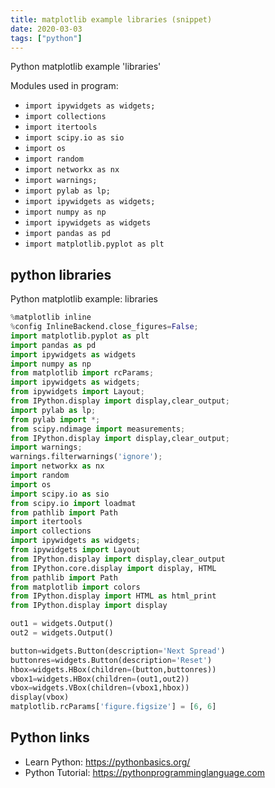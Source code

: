 ```yaml
---
title: matplotlib example libraries (snippet)
date: 2020-03-03
tags: ["python"]
---
```

Python matplotlib example 'libraries'


Modules used in program: 
* `import ipywidgets as widgets;`
* `import collections`
* `import itertools`
* `import scipy.io as sio`
* `import os`
* `import random`
* `import networkx as nx`
* `import warnings;`
* `import pylab as lp;`
* `import ipywidgets as widgets;`
* `import numpy as np`
* `import ipywidgets as widgets`
* `import pandas as pd`
* `import matplotlib.pyplot as plt`

## python libraries

Python matplotlib example: libraries

```python
%matplotlib inline
%config InlineBackend.close_figures=False;
import matplotlib.pyplot as plt
import pandas as pd
import ipywidgets as widgets
import numpy as np
from matplotlib import rcParams;
import ipywidgets as widgets;
from ipywidgets import Layout;
from IPython.display import display,clear_output;
import pylab as lp;
from pylab import *;
from scipy.ndimage import measurements;
from IPython.display import display,clear_output;
import warnings;
warnings.filterwarnings('ignore');
import networkx as nx
import random
import os
import scipy.io as sio
from scipy.io import loadmat
from pathlib import Path
import itertools
import collections
import ipywidgets as widgets;
from ipywidgets import Layout
from IPython.display import display,clear_output
from IPython.core.display import display, HTML
from pathlib import Path
from matplotlib import colors
from IPython.display import HTML as html_print
from IPython.display import display

out1 = widgets.Output()
out2 = widgets.Output()

button=widgets.Button(description='Next Spread')
buttonres=widgets.Button(description='Reset')
hbox=widgets.HBox(children=(button,buttonres))
vbox1=widgets.HBox(children=(out1,out2))
vbox=widgets.VBox(children=(vbox1,hbox))
display(vbox)
matplotlib.rcParams['figure.figsize'] = [6, 6]

```

## Python links

- Learn Python: https://pythonbasics.org/
- Python Tutorial: https://pythonprogramminglanguage.com
